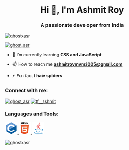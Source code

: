 <h1 align="center">Hi 👋, I'm Ashmit Roy</h1>
<h3 align="center">A passionate developer from India</h3>

<p align="left"> <img src="https://komarev.com/ghpvc/?username=ghostxasr&label=Profile%20views&color=0e75b6&style=flat" alt="ghostxasr" /> </p>

<p align="left"> <a href="https://twitter.com/ghost_asr" target="blank"><img src="https://img.shields.io/twitter/follow/ghost_asr?logo=twitter&style=for-the-badge" alt="ghost_asr" /></a> </p>

- 🌱 I’m currently learning **CSS and JavaScript**

- 📫 How to reach me **ashmitroymvm2005@gmail.com**

- ⚡ Fun fact **I hate spiders**

<h3 align="left">Connect with me:</h3>
<p align="left">
<a href="https://twitter.com/ghost_asr" target="blank"><img align="center" src="https://raw.githubusercontent.com/rahuldkjain/github-profile-readme-generator/master/src/images/icons/Social/twitter.svg" alt="ghost_asr" height="30" width="40" /></a>
<a href="https://instagram.com/tf__ashmit" target="blank"><img align="center" src="https://raw.githubusercontent.com/rahuldkjain/github-profile-readme-generator/master/src/images/icons/Social/instagram.svg" alt="tf__ashmit" height="30" width="40" /></a>
</p>

<h3 align="left">Languages and Tools:</h3>
<p align="left"> <a href="https://www.cprogramming.com/" target="_blank" rel="noreferrer"> <img src="https://raw.githubusercontent.com/devicons/devicon/master/icons/c/c-original.svg" alt="c" width="40" height="40"/> </a> <a href="https://www.w3.org/html/" target="_blank" rel="noreferrer"> <img src="https://raw.githubusercontent.com/devicons/devicon/master/icons/html5/html5-original-wordmark.svg" alt="html5" width="40" height="40"/> </a> <a href="https://www.java.com" target="_blank" rel="noreferrer"> <img src="https://raw.githubusercontent.com/devicons/devicon/master/icons/java/java-original.svg" alt="java" width="40" height="40"/> </a> </p>

<p><img align="center" src="https://github-readme-stats.vercel.app/api/top-langs?username=ghostxasr&show_icons=true&locale=en&layout=compact" alt="ghostxasr" /></p>
